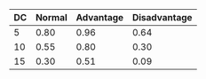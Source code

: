 | DC | Normal | Advantage | Disadvantage |
|----|--------|-----------|--------------|
| 5  | 0.80   | 0.96      | 0.64         |
| 10 | 0.55 | 0.80 | 0.30 |
| 15 | 0.30 | 0.51 | 0.09 | 